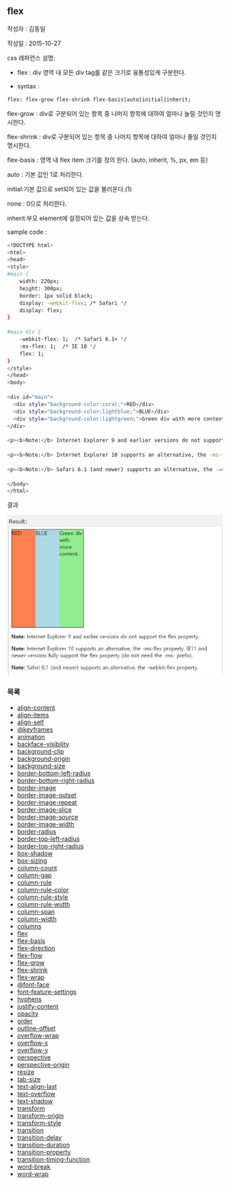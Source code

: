 ## flex

작성자 : 김동일

작성일 : 2015-10-27

css 레퍼런스 설명:
 - flex : div 영역 내 모든 div tag를 같은 크기로 융통성있게 구분한다.

 - syntax :
```sh
flex: flex-grow flex-shrink flex-basis|auto|initial|inherit;
```

flex-grow : div로 구분되어 있는 항목 중 나머지 항목에 대하여 얼마나 늘릴 것인지 명시한다.

flex-shrink : div로 구분되어 있는 항목 중 나머지 항목에 대하여 얼마나 줄일 것인지 명시한다.

flex-basis : 영역 내 flex item 크기를 정의 한다. (auto, inherit, %, px, em 등)

auto : 기본 값인 1로 처리한다.

initial:기본 값으로 set되어 있는 값을 불러온다.(1)

none : 0으로 처리한다.

inherit:부모 element에 설정되어 있는 값을 상속 받는다.

sample code :
```sh
<!DOCTYPE html>
<html>
<head>
<style>
#main {
    width: 220px;
    height: 300px;
    border: 1px solid black;
    display: -webkit-flex; /* Safari */
    display: flex;
}

#main div {
    -webkit-flex: 1;  /* Safari 6.1+ */
    -ms-flex: 1;  /* IE 10 */    
    flex: 1;
}
</style>
</head>
<body>

<div id="main">
  <div style="background-color:coral;">RED</div>
  <div style="background-color:lightblue;">BLUE</div>  
  <div style="background-color:lightgreen;">Green div with more content.</div>
</div>

<p><b>Note:</b> Internet Explorer 9 and earlier versions do not support the flex property.</p>

<p><b>Note:</b> Internet Explorer 10 supports an alternative, the -ms-flex property. IE11 and newer versions fully support the flex property (do not need the -ms- prefix).</p>

<p><b>Note:</b> Safari 6.1 (and newer) supports an alternative, the -webkit-flex property.</p>

</body>
</html>

```

결과

![flex](../images/flex.jpg)

### 목록
* [align-content](align-content.md)
* [align-items](align-items.md)
* [align-self](align-self.md)
* [@keyframes](@keyframes.md)
* [animation](animation.md)
* [backface-visibility](backface-visibility.md)
* [background-clip](background-clip.md)
* [background-origin](background-origin.md)
* [background-size](background-size.md)
* [border-bottom-left-radius](border-bottom-left-radius.md)
* [border-bottom-right-radius](border-bottom-right-radius.md)
* [border-image](border-image.md)
* [border-image-outset](border-image-outset.md)
* [border-image-repeat](border-image-repeat.md)
* [border-image-slice](border-image-slice.md)
* [border-image-source](border-image-source.md)
* [border-image-width](border-image-width.md)
* [border-radius](border-radius.md)
* [border-top-left-radius](border-top-left-radius.md)
* [border-top-right-radius](border-top-right-radius.md)
* [box-shadow](box-shadow.md)
* [box-sizing](box-sizing.md)
* [column-count](column-count.md)
* [column-gap](column-gap.md)
* [column-rule](column-rule.md)
* [column-rule-color](column-rule-color.md)
* [column-rule-style](column-rule-style.md)
* [column-rule-width](column-rule-width.md)
* [column-span](column-span.md)
* [column-width](column-width.md)
* [columns](columns.md)
* [flex](flex.md)
* [flex-basis](flex-basis.md)
* [flex-direction](flex-direction.md)
* [flex-flow](flex-flow.md)
* [flex-grow](flex-grow.md)
* [flex-shrink](flex-shrink.md)
* [flex-wrap](flex-wrap.md)
* [@font-face](@font-face.md)
* [font-feature-settings](font-feature-settings.md)
* [hyphens](hyphens.md)
* [justify-content](justify-content.md)
* [opacity](opacity.md)
* [order](order.md)
* [outline-offset](outline-offset.md)
* [overflow-wrap](overflow-wrap.md)
* [overflow-x](overflow-x.md)
* [overflow-y](overflow-y.md)
* [perspective](perspective.md)
* [perspective-origin](perspective-origin.md)
* [resize](resize.md)
* [tab-size](tab-size.md)
* [text-align-last](text-align-last.md)
* [text-overflow](text-overflow.md)
* [text-shadow](text-shadow.md)
* [transform](transform.md)
* [transform-origin](transform-origin.md)
* [transform-style](transform-style.md)
* [transition](transition.md)
* [transition-delay](transition-delay.md)
* [transition-duration](transition-duration.md)
* [transition-property](transition-property.md)
* [transition-timing-function](transition-timing-function.md)
* [word-break](word-break.md)
* [word-wrap](word-wrap.md)
